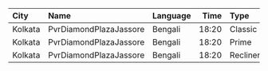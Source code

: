 | City    | Name                   | Language |  Time | Type     | Price | Capacity | Booked |
| :------ | :--------------------- | :------- | ----: | :------- | ----: | -------: | -----: |
| Kolkata | PvrDiamondPlazaJassore | Bengali  | 18:20 | Classic  |  112₹ |       50 |      0 |
| Kolkata | PvrDiamondPlazaJassore | Bengali  | 18:20 | Prime    |  190₹ |        5 |      0 |
| Kolkata | PvrDiamondPlazaJassore | Bengali  | 18:20 | Recliner |  360₹ |        6 |      1 |